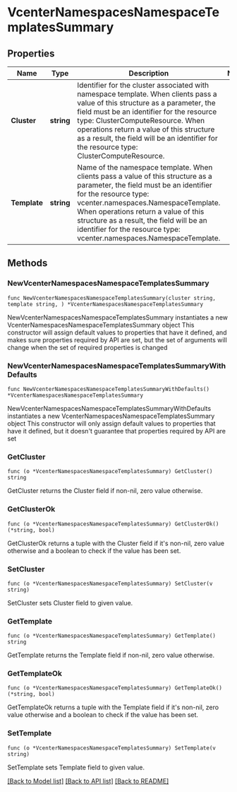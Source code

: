 # VcenterNamespacesNamespaceTemplatesSummary

## Properties

Name | Type | Description | Notes
------------ | ------------- | ------------- | -------------
**Cluster** | **string** | Identifier for the cluster associated with namespace template. When clients pass a value of this structure as a parameter, the field must be an identifier for the resource type: ClusterComputeResource. When operations return a value of this structure as a result, the field will be an identifier for the resource type: ClusterComputeResource. | 
**Template** | **string** | Name of the namespace template. When clients pass a value of this structure as a parameter, the field must be an identifier for the resource type: vcenter.namespaces.NamespaceTemplate. When operations return a value of this structure as a result, the field will be an identifier for the resource type: vcenter.namespaces.NamespaceTemplate. | 

## Methods

### NewVcenterNamespacesNamespaceTemplatesSummary

`func NewVcenterNamespacesNamespaceTemplatesSummary(cluster string, template string, ) *VcenterNamespacesNamespaceTemplatesSummary`

NewVcenterNamespacesNamespaceTemplatesSummary instantiates a new VcenterNamespacesNamespaceTemplatesSummary object
This constructor will assign default values to properties that have it defined,
and makes sure properties required by API are set, but the set of arguments
will change when the set of required properties is changed

### NewVcenterNamespacesNamespaceTemplatesSummaryWithDefaults

`func NewVcenterNamespacesNamespaceTemplatesSummaryWithDefaults() *VcenterNamespacesNamespaceTemplatesSummary`

NewVcenterNamespacesNamespaceTemplatesSummaryWithDefaults instantiates a new VcenterNamespacesNamespaceTemplatesSummary object
This constructor will only assign default values to properties that have it defined,
but it doesn't guarantee that properties required by API are set

### GetCluster

`func (o *VcenterNamespacesNamespaceTemplatesSummary) GetCluster() string`

GetCluster returns the Cluster field if non-nil, zero value otherwise.

### GetClusterOk

`func (o *VcenterNamespacesNamespaceTemplatesSummary) GetClusterOk() (*string, bool)`

GetClusterOk returns a tuple with the Cluster field if it's non-nil, zero value otherwise
and a boolean to check if the value has been set.

### SetCluster

`func (o *VcenterNamespacesNamespaceTemplatesSummary) SetCluster(v string)`

SetCluster sets Cluster field to given value.


### GetTemplate

`func (o *VcenterNamespacesNamespaceTemplatesSummary) GetTemplate() string`

GetTemplate returns the Template field if non-nil, zero value otherwise.

### GetTemplateOk

`func (o *VcenterNamespacesNamespaceTemplatesSummary) GetTemplateOk() (*string, bool)`

GetTemplateOk returns a tuple with the Template field if it's non-nil, zero value otherwise
and a boolean to check if the value has been set.

### SetTemplate

`func (o *VcenterNamespacesNamespaceTemplatesSummary) SetTemplate(v string)`

SetTemplate sets Template field to given value.



[[Back to Model list]](../README.md#documentation-for-models) [[Back to API list]](../README.md#documentation-for-api-endpoints) [[Back to README]](../README.md)


